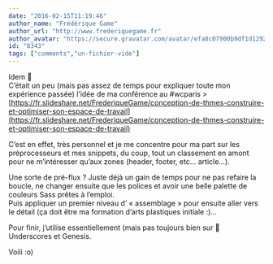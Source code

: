 ```yaml
---
date: "2016-02-15T11:19:46"
author_name: "Frédérique Game"
author_url: "http://www.frederiquegame.fr"
author_avatar: "https://secure.gravatar.com/avatar/efa8c07900b9df1d12923f8a82df3344"
id: "8343"
tags: ["comments","un-fichier-vide"]
---
```

Idem 🙂  
C’était un peu (mais pas assez de temps pour expliquer toute mon expérience passée) l’idée de ma conférence au #wcparis > [https://fr.slideshare.net/FrederiqueGame/conception-de-thmes-construire-et-optimiser-son-espace-de-travail](https://fr.slideshare.net/FrederiqueGame/conception-de-thmes-construire-et-optimiser-son-espace-de-travail)

C’est en effet, très personnel et je me concentre pour ma part sur les préprocesseurs et mes snippets, du coup, tout un classement en amont pour ne m’intéresser qu’aux zones (header, footer, etc… article…).

Une sorte de pré-flux ? Juste déjà un gain de temps pour ne pas refaire la boucle, ne changer ensuite que les polices et avoir une belle palette de couleurs Sass prêtes à l’emploi.  
Puis appliquer un premier niveau d’ «&nbsp;assemblage&nbsp;» pour ensuite aller vers le détail (ça doit être ma formation d’arts plastiques initiale :)…

Pour finir, j’utilise essentiellement (mais pas toujours bien sur 🙂 Underscores et Genesis.

Voili :o)